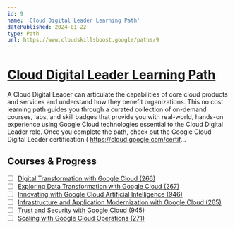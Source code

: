 ```yaml
---
id: 9
name: 'Cloud Digital Leader Learning Path'
datePublished: 2024-01-22
type: Path
url: https://www.cloudskillsboost.google/paths/9
---
```


# [Cloud Digital Leader Learning Path](https://www.cloudskillsboost.google/paths/9)

A Cloud Digital Leader can articulate the capabilities of core cloud products and services and understand how they benefit organizations. This no cost learning path guides you through a curated collection of on-demand courses, labs, and skill badges that provide you with real-world, hands-on experience using Google Cloud technologies essential to the Cloud Digital Leader role. Once you complete the path, check out the Google Cloud Digital Leader certification (	https://cloud.google.com/certif...

## Courses & Progress

- [ ] [Digital Transformation with Google Cloud (266)](../courses/Digital-Transformation-with-Google-Cloud.md)
- [ ] [Exploring Data Transformation with Google Cloud (267)](../courses/Exploring-Data-Transformation-with-Google-Cloud.md)
- [ ] [Innovating with Google Cloud Artificial Intelligence (946)](../courses/Innovating-with-Google-Cloud-Artificial-Intelligence.md)
- [ ] [Infrastructure and Application Modernization with Google Cloud (265)](../courses/Infrastructure-and-Application-Modernization-with-Google-Cloud.md)
- [ ] [Trust and Security with Google Cloud (945)](../courses/Trust-and-Security-with-Google-Cloud.md)
- [ ] [Scaling with Google Cloud Operations (271)](../courses/Scaling-with-Google-Cloud-Operations.md)
